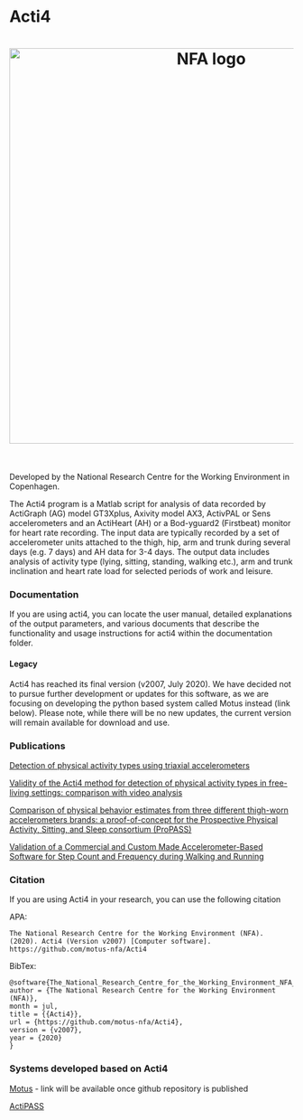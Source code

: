 # Acti4
<h1 align="center">
<img src="https://nfa.dk/sites/nfa/nfa_logo.png" width="700" alt="NFA logo" title="NFA logo">
</h1><br>

Developed by the National Research Centre for the Working Environment in Copenhagen.


The Acti4 program is a Matlab script for analysis of data recorded by ActiGraph (AG) model GT3Xplus, Axivity model AX3, ActivPAL or Sens accelerometers and an ActiHeart (AH) or a Bod-yguard2 (Firstbeat) monitor for heart rate recording. The input data are typically recorded by a set of accelerometer units attached to the thigh, hip, arm and trunk during several days (e.g. 7 days) and AH data for 3-4 days. The output data includes analysis of activity type (lying, sitting, standing, walking etc.), arm and trunk inclination and heart rate load for selected periods of work and leisure.

### Documentation
If you are using acti4, you can locate the user manual, detailed explanations of the output parameters, and various documents that describe the functionality and usage instructions for acti4 within the documentation folder.

#### Legacy
Acti4 has reached its final version (v2007, July 2020). We have decided not to pursue further development or updates for this software, as we are focusing on developing the python based system called Motus instead (link below). Please note, while there will be no new updates, the current version will remain available for download and use.

### Publications

[Detection of physical activity types using triaxial accelerometers](https://pubmed.ncbi.nlm.nih.gov/23249722/)

[Validity of the Acti4 method for detection of physical activity types in free-living settings: comparison with video analysis](https://pubmed.ncbi.nlm.nih.gov/25588819/)

[Comparison of physical behavior estimates from three different thigh-worn accelerometers brands: a proof-of-concept for the Prospective Physical Activity, Sitting, and Sleep consortium (ProPASS)](https://ijbnpa.biomedcentral.com/articles/10.1186/s12966-019-0835-0)

[Validation of a Commercial and Custom Made Accelerometer-Based Software for Step Count and Frequency during Walking and Running](https://www.longdom.org/open-access/validation-of-a-commercial-and-custom-made-accelerometerbased-software-for-step-count-and-frequency-during-walking-and-r-20442.html)

### Citation

If you are using Acti4 in your research, you can use the following citation 

APA: 
```
The National Research Centre for the Working Environment (NFA). (2020). Acti4 (Version v2007) [Computer software]. https://github.com/motus-nfa/Acti4
```

BibTex:
```
@software{The_National_Research_Centre_for_the_Working_Environment_NFA_Acti4_2020,
author = {The National Research Centre for the Working Environment (NFA)},
month = jul,
title = {{Acti4}},
url = {https://github.com/motus-nfa/Acti4},
version = {v2007},
year = {2020}
}
```


### Systems developed based on Acti4

[Motus](https://github.com/motus-nfa/Motus) - link will be available once github repository is published

[ActiPASS](https://github.com/Ergo-Tools/ActiPASS)

